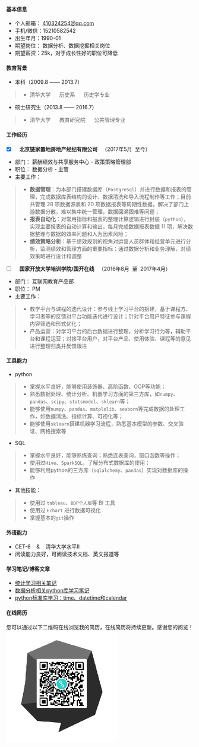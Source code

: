 #### 基本信息
* 个人邮箱： 410324254@qq.com
* 手机/微信：15210582542
* 出生年月：1990-01
* 期望岗位： 数据分析、数据挖掘相关岗位
* 期望薪资：25k，对于成长性好的职位可降低 

#### 教育背景
* 本科（2009.8 —— 2013.7）
> * 清华大学  &nbsp;&nbsp;&nbsp;&nbsp; 历史系  &nbsp;&nbsp;&nbsp;&nbsp; 历史学专业
* 硕士研究生（2013.8 —— 2016.7）
> * 清华大学  &nbsp;&nbsp;&nbsp;&nbsp;  教育研究院   &nbsp;&nbsp;&nbsp;&nbsp; 公共管理专业


#### 工作经历
- [x] &nbsp;&nbsp; **北京链家置地房地产经纪有限公司** &nbsp;&nbsp;（2017年5月&nbsp;&nbsp;至今）
- 部门： 薪酬绩效与共享服务中心 - 政策策略管理部
- 职位： 数据分析 - 主管
- 主要工作：
> * **数据管理**：为本部门搭建数据库（`PostgreSql`）并进行数据和报表的管理，完成数据库表结构的设计、数据清洗和导入流程制作等工作；目前共管理 28 项数据源表和 20 项数据报表等周期性数据，解决了部门上游数据分散，难以集中统一管理，数据回溯困难等问题；
> * **报表自动化**：对常用指标和报表的整理计算逻辑进行封装（`python`），实现主要报表的自动计算和输出，每月完成数据报表数据 11 项，解决数据整理与数据的效率问题和人为因素风险；
> * **绩效策略分析**：基于绩效规则的视角对运营人员群体和经营单元进行分析，监测绩效和管理方面的重要指标；通过数据分析和业务理解，对绩效策略进行设计和调整

- [ ] &nbsp;&nbsp; **国家开放大学培训学院/国开在线** &nbsp;&nbsp;（2016年8月&nbsp;&nbsp;至&nbsp;&nbsp;2017年4月）
- 部门： 互联网教育产品部
- 职位： PM
- 主要工作：
> * 教学平台与课程的迭代设计：参与线上学习平台的搭建，基于课程方、学习者等的反馈对平台功能迭代进行设计；针对平台用户特征参与课程内容筛选和形式优化；
> * 产品运营：对学习平台的后台数据进行整理，分析学习行为等，辅助平台和课程运营；对接平台用户，对平台产品、使用体验、课程等的意见进行整理归类并反馈跟进

#### 工具能力
* python
> * 掌握水平良好，能够使用装饰器、高阶函数、OOP等功能；
> * 熟悉数据处理、统计分析、机器学习方面的第三方库，如`numpy`、`pandas`、`scipy`、`statsmodel`、`sklearn`等；
> * 能够使用`numpy`、`pandas`、`matplolib`、`seaborn`等完成数据的处理工作，如数据清洗、指标计算、可视化等；
> * 能够使用`sklearn`搭建机器学习流程，熟悉基本模型的参数、交叉验证、网格搜索等


* SQL
> * 掌握水平良好，能够熟练查询；熟悉连表查询，窗口函数等操作；
> * 使用过`Hive`、`SparkSQL`，了解分布式数据库的使用；
> * 能够利用python的三方库（`sqlalchemy`、`pandas`）实现对数据库的操作

* 其他技能：
> * 使用过 `tableau`、`BDP个人版`等 BI 工具
> * 使用过 `Echart` 进行数据可视化
> * 掌握基本的`git`操作

#### 外语能力
* CET-6 &nbsp;&nbsp; & &nbsp;&nbsp; 清华大学水平Ⅱ
* 阅读能力良好，可阅读技术文档、英文报道等

#### 学习笔记/博客文章
* [统计学习相关笔记](https://github.com/Bingtuu/statistical_learning_notes)
* [数据分析相关python库学习笔记]()
* [python标准库学习：time、datetime和calendar](https://blog.csdn.net/github_37999869/article/details/100696453)



#### 在线简历
您可以通过以下二维码在线浏览我的简历，在线简历将持续更新。感谢您的阅览！
![resume_QR](/github简历二维码.png)
